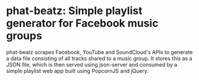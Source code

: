 # phat-beatz: Simple playlist generator for Facebook music groups

phat-beatz scrapes Facebook, YouTube and SoundCloud's APIs to generate a data file consisting of all tracks shared to a music group. It stores this as a JSON file, which is then served using json-server and consumed by a simple playlist web app built using PopcornJS and jQuery. 

